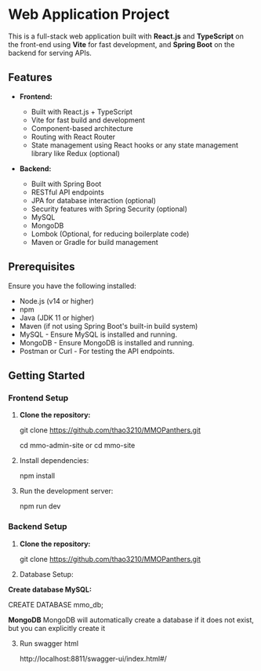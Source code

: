 # Web Application Project

This is a full-stack web application built with **React.js** and **TypeScript** on the front-end using **Vite** for fast development, and **Spring Boot** on the backend for serving APIs.

## Features

- **Frontend:**

  - Built with React.js + TypeScript
  - Vite for fast build and development
  - Component-based architecture
  - Routing with React Router
  - State management using React hooks or any state management library like Redux (optional)

- **Backend:**

  - Built with Spring Boot
  - RESTful API endpoints
  - JPA for database interaction (optional)
  - Security features with Spring Security (optional)
  - MySQL
  - MongoDB
  - Lombok (Optional, for reducing boilerplate code)
  - Maven or Gradle for build management

## Prerequisites

Ensure you have the following installed:

- Node.js (v14 or higher)
- npm
- Java (JDK 11 or higher)
- Maven (if not using Spring Boot's built-in build system)
- MySQL - Ensure MySQL is installed and running.
- MongoDB - Ensure MongoDB is installed and running.
- Postman or Curl - For testing the API endpoints.

## Getting Started

### Frontend Setup

1. **Clone the repository:**

   git clone https://github.com/thao3210/MMOPanthers.git

   cd mmo-admin-site or cd mmo-site

2. Install dependencies:

   npm install

3. Run the development server:

   npm run dev

### Backend Setup

1. **Clone the repository:**

   git clone https://github.com/thao3210/MMOPanthers.git

2. Database Setup:

**Create database MySQL:**

   CREATE DATABASE mmo_db;

**MongoDB**
    MongoDB will automatically create a database if it does not exist, but you can explicitly create it

3. Run swagger html

   http://localhost:8811/swagger-ui/index.html#/
